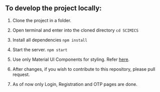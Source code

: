 ## To develop the project locally:

1. Clone the project in a folder.

2. Open terminal and enter into the cloned directory
``` cd SCIMICS ```

3. Install all dependencies
```npm install```

4. Start the server.
```npm start```

5. Use only Material UI Components for styling.  Refer [here](https://mui.com/material-ui/getting-started/).

6. After changes, if you wish to contribute to this repository, please pull request.

7. As of now only Login, Registration and OTP pages are done.
